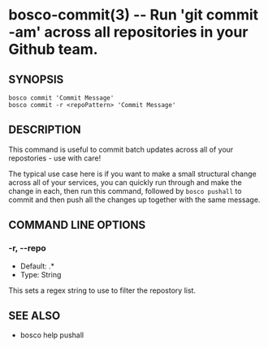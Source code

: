 bosco-commit(3) -- Run 'git commit -am' across all repositories in your Github team.
==============================================

## SYNOPSIS

    bosco commit 'Commit Message'
    bosco commit -r <repoPattern> 'Commit Message'

## DESCRIPTION

This command is useful to commit batch updates across all of your repostories - use with care!

The typical use case here is if you want to make a small structural change across all of your services, you can quickly run through and make the change in each, then run this command, followed by `bosco pushall` to commit and then push all the changes up together with the same message.

## COMMAND LINE OPTIONS

### -r, --repo

* Default: .*
* Type: String

This sets a regex string to use to filter the repostory list.

## SEE ALSO

* bosco help pushall

